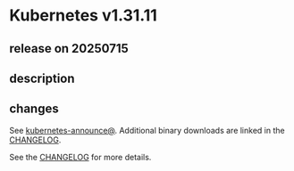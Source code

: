 # Kubernetes v1.31.11

## release on 20250715
## description
## changes
See <a href="https://groups.google.com/forum/#!forum/kubernetes-announce" rel="nofollow">kubernetes-announce@</a>. Additional binary downloads are linked in the <a href="https://github.com/kubernetes/kubernetes/blob/master/CHANGELOG/CHANGELOG-1.31.md">CHANGELOG</a>.

See the <a href="https://github.com/kubernetes/kubernetes/blob/master/CHANGELOG/CHANGELOG-1.31.md">CHANGELOG</a> for more details.

